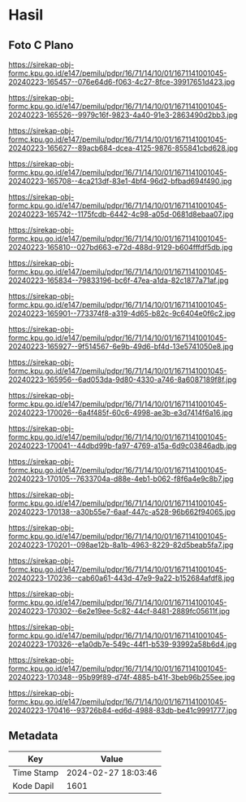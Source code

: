 # Hasil

## Foto C Plano

https://sirekap-obj-formc.kpu.go.id/e147/pemilu/pdpr/16/71/14/10/01/1671141001045-20240223-165457--076e64d6-f063-4c27-8fce-39917651d423.jpg

https://sirekap-obj-formc.kpu.go.id/e147/pemilu/pdpr/16/71/14/10/01/1671141001045-20240223-165526--9979c16f-9823-4a40-91e3-2863490d2bb3.jpg

https://sirekap-obj-formc.kpu.go.id/e147/pemilu/pdpr/16/71/14/10/01/1671141001045-20240223-165627--89acb684-dcea-4125-9876-855841cbd628.jpg

https://sirekap-obj-formc.kpu.go.id/e147/pemilu/pdpr/16/71/14/10/01/1671141001045-20240223-165708--4ca213df-83e1-4bf4-96d2-bfbad694f490.jpg

https://sirekap-obj-formc.kpu.go.id/e147/pemilu/pdpr/16/71/14/10/01/1671141001045-20240223-165742--1175fcdb-6442-4c98-a05d-0681d8ebaa07.jpg

https://sirekap-obj-formc.kpu.go.id/e147/pemilu/pdpr/16/71/14/10/01/1671141001045-20240223-165810--027bd663-e72d-488d-9129-b604fffdf5db.jpg

https://sirekap-obj-formc.kpu.go.id/e147/pemilu/pdpr/16/71/14/10/01/1671141001045-20240223-165834--79833196-bc6f-47ea-a1da-82c1877a71af.jpg

https://sirekap-obj-formc.kpu.go.id/e147/pemilu/pdpr/16/71/14/10/01/1671141001045-20240223-165901--773374f8-a319-4d65-b82c-9c6404e0f6c2.jpg

https://sirekap-obj-formc.kpu.go.id/e147/pemilu/pdpr/16/71/14/10/01/1671141001045-20240223-165927--9f514567-6e9b-49d6-bf4d-13e5741050e8.jpg

https://sirekap-obj-formc.kpu.go.id/e147/pemilu/pdpr/16/71/14/10/01/1671141001045-20240223-165956--6ad053da-9d80-4330-a746-8a6087189f8f.jpg

https://sirekap-obj-formc.kpu.go.id/e147/pemilu/pdpr/16/71/14/10/01/1671141001045-20240223-170026--6a4f485f-60c6-4998-ae3b-e3d7414f6a16.jpg

https://sirekap-obj-formc.kpu.go.id/e147/pemilu/pdpr/16/71/14/10/01/1671141001045-20240223-170041--44dbd99b-fa97-4769-a15a-6d9c03846adb.jpg

https://sirekap-obj-formc.kpu.go.id/e147/pemilu/pdpr/16/71/14/10/01/1671141001045-20240223-170105--7633704a-d88e-4eb1-b062-f8f6a4e9c8b7.jpg

https://sirekap-obj-formc.kpu.go.id/e147/pemilu/pdpr/16/71/14/10/01/1671141001045-20240223-170138--a30b55e7-6aaf-447c-a528-96b662f94065.jpg

https://sirekap-obj-formc.kpu.go.id/e147/pemilu/pdpr/16/71/14/10/01/1671141001045-20240223-170201--098ae12b-8a1b-4963-8229-82d5beab5fa7.jpg

https://sirekap-obj-formc.kpu.go.id/e147/pemilu/pdpr/16/71/14/10/01/1671141001045-20240223-170236--cab60a61-443d-47e9-9a22-b152684afdf8.jpg

https://sirekap-obj-formc.kpu.go.id/e147/pemilu/pdpr/16/71/14/10/01/1671141001045-20240223-170302--6e2e19ee-5c82-44cf-8481-2889fc05611f.jpg

https://sirekap-obj-formc.kpu.go.id/e147/pemilu/pdpr/16/71/14/10/01/1671141001045-20240223-170326--e1a0db7e-549c-44f1-b539-93992a58b6d4.jpg

https://sirekap-obj-formc.kpu.go.id/e147/pemilu/pdpr/16/71/14/10/01/1671141001045-20240223-170348--95b99f89-d74f-4885-b41f-3beb96b255ee.jpg

https://sirekap-obj-formc.kpu.go.id/e147/pemilu/pdpr/16/71/14/10/01/1671141001045-20240223-170416--93726b84-ed6d-4988-83db-be41c9991777.jpg


## Metadata

| Key        | Value               |
| ---------- | ------------------- |
| Time Stamp | 2024-02-27 18:03:46 |
| Kode Dapil | 1601                |




